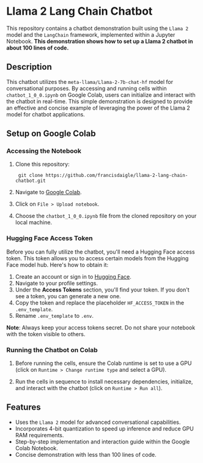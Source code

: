 # Llama 2 Lang Chain Chatbot

This repository contains a chatbot demonstration built using the `Llama 2` model and the `LangChain` framework, implemented within a Jupyter Notebook. **This demonstration shows how to set up a Llama 2 chatbot in about 100 lines of code.**

## Description

This chatbot utilizes the `meta-llama/Llama-2-7b-chat-hf` model for conversational purposes. By accessing and running cells within `chatbot_1_0_0.ipynb` on Google Colab, users can initialize and interact with the chatbot in real-time. This simple demonstration is designed to provide an effective and concise example of leveraging the power of the Llama 2 model for chatbot applications.

## Setup on Google Colab

### Accessing the Notebook

1. Clone this repository:
    
        git clone https://github.com/francisdaigle/llama-2-lang-chain-chatbot.git

2. Navigate to [Google Colab](https://colab.research.google.com/).

3. Click on `File > Upload notebook`.

4. Choose the `chatbot_1_0_0.ipynb` file from the cloned repository on your local machine.

### Hugging Face Access Token

Before you can fully utilize the chatbot, you'll need a Hugging Face access token. This token allows you to access certain models from the Hugging Face model hub. Here's how to obtain it:

1. Create an account or sign in to [Hugging Face](https://huggingface.co/join).
2. Navigate to your profile settings.
3. Under the **Access Tokens** section, you'll find your token. If you don't see a token, you can generate a new one.
4. Copy the token and replace the placeholder `HF_ACCESS_TOKEN` in the `.env_template`.
5. Rename `.env_template` to `.env`.

**Note**: Always keep your access tokens secret. Do not share your notebook with the token visible to others.

### Running the Chatbot on Colab

1. Before running the cells, ensure the Colab runtime is set to use a GPU (click on `Runtime > Change runtime type` and select a GPU).

2. Run the cells in sequence to install necessary dependencies, initialize, and interact with the chatbot (click on `Runtime > Run all`).

## Features

- Uses the `Llama 2` model for advanced conversational capabilities.
- Incorporates 4-bit quantization to speed up inference and reduce GPU RAM requirements.
- Step-by-step implementation and interaction guide within the Google Colab Notebook.
- Concise demonstration with less than 100 lines of code.